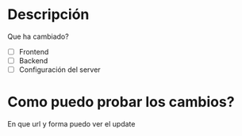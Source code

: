 # Descripción

Que ha cambiado?

- [ ] Frontend
- [ ] Backend
- [ ] Configuración del server

# Como puedo probar los cambios?
En que url y forma puedo ver el update
